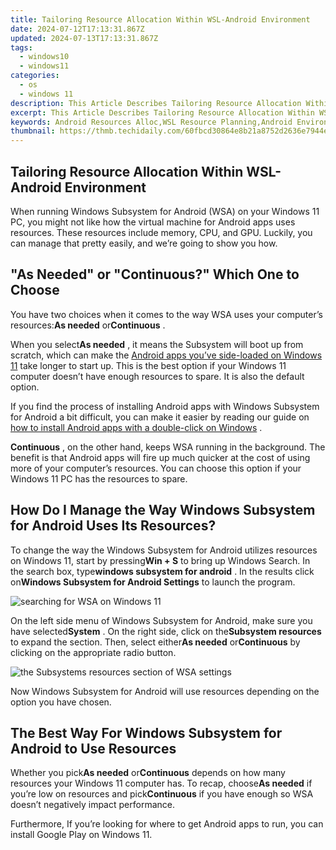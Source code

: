 ```yaml
---
title: Tailoring Resource Allocation Within WSL-Android Environment
date: 2024-07-12T17:13:31.867Z
updated: 2024-07-13T17:13:31.867Z
tags:
  - windows10
  - windows11
categories:
  - os
  - windows 11
description: This Article Describes Tailoring Resource Allocation Within WSL-Android Environment
excerpt: This Article Describes Tailoring Resource Allocation Within WSL-Android Environment
keywords: Android Resources Alloc,WSL Resource Planning,Android Environmental Planning,Strategic WSL Android Allocation,Optimal Android Distribution,WSL-Android Resource Mgmt,Efficient Android Resource Usage
thumbnail: https://thmb.techidaily.com/60fbcd30864e8b21a8752d2636e7944e4f6dffcb372de2311bd231d44717be72.jpg
---
```


## Tailoring Resource Allocation Within WSL-Android Environment

 When running Windows Subsystem for Android (WSA) on your Windows 11 PC, you might not like how the virtual machine for Android apps uses resources. These resources include memory, CPU, and GPU. Luckily, you can manage that pretty easily, and we’re going to show you how.

## "As Needed" or "Continuous?" Which One to Choose

 You have two choices when it comes to the way WSA uses your computer’s resources:**As needed** or**Continuous** .

 When you select**As needed** , it means the Subsystem will boot up from scratch, which can make the [Android apps you’ve side-loaded on Windows 11](https://www.makeuseof.com/windows-11-sideload-android-apps/) take longer to start up. This is the best option if your Windows 11 computer doesn’t have enough resources to spare. It is also the default option.

 If you find the process of installing Android apps with Windows Subsystem for Android a bit difficult, you can make it easier by reading our guide on [how to install Android apps with a double-click on Windows](https://www.makeuseof.com/install-android-apks-double-click-windows-11/) .

**Continuous** , on the other hand, keeps WSA running in the background. The benefit is that Android apps will fire up much quicker at the cost of using more of your computer’s resources. You can choose this option if your Windows 11 PC has the resources to spare.

## How Do I Manage the Way Windows Subsystem for Android Uses Its Resources?

 To change the way the Windows Subsystem for Android utilizes resources on Windows 11, start by pressing**Win + S** to bring up Windows Search. In the search box, type**windows subsystem for android** . In the results click on**Windows Subsystem for Android Settings** to launch the program.

![searching for WSA on Windows 11](https://static1.makeuseofimages.com/wordpress/wp-content/uploads/2023/02/wsa-search-windows-11.jpg)

 On the left side menu of Windows Subsystem for Android, make sure you have selected**System** . On the right side, click on the**Subsystem resources** to expand the section. Then, select either**As needed** or**Continuous** by clicking on the appropriate radio button.

![the Subsystems resources section of WSA settings](https://static1.makeuseofimages.com/wordpress/wp-content/uploads/2023/02/wsa-windows-subsystem-resources.jpg)

 Now Windows Subsystem for Android will use resources depending on the option you have chosen.

## The Best Way For Windows Subsystem for Android to Use Resources

 Whether you pick**As needed** or**Continuous** depends on how many resources your Windows 11 computer has. To recap, choose**As needed** if you’re low on resources and pick**Continuous** if you have enough so WSA doesn’t negatively impact performance.

 Furthermore, If you’re looking for where to get Android apps to run, you can install Google Play on Windows 11.


<ins class="adsbygoogle"
     style="display:block"
     data-ad-format="autorelaxed"
     data-ad-client="ca-pub-7571918770474297"
     data-ad-slot="1223367746"></ins>



<ins class="adsbygoogle"
     style="display:block"
     data-ad-client="ca-pub-7571918770474297"
     data-ad-slot="8358498916"
     data-ad-format="auto"
     data-full-width-responsive="true"></ins>




